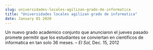 ```yaml
---
slug: universidades-locales-agilizan-grado-de-informatica
title: "Universidades locales agilizan grado de informatica"
date: January 01 2020
---
```


<p>Un nuevo grado academico conjunto que anunciaron el jueves pasado promete permitir que los estudiantes se conviertan en cientificos de informatica en tan solo 36 meses. – <em>El Sol,</em> Dec. 15, 2012
</p>
